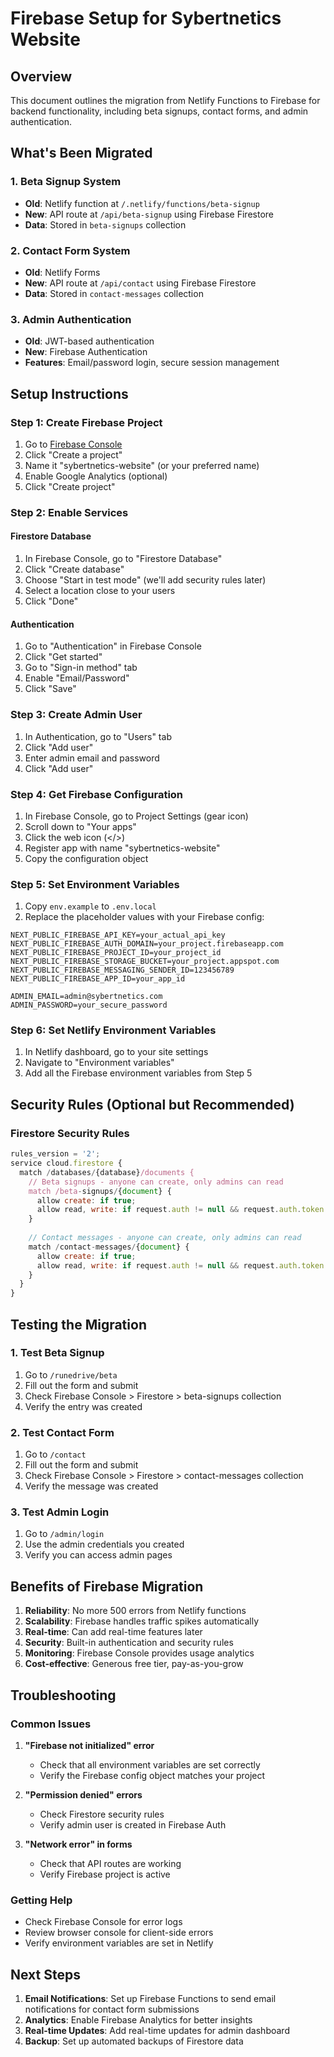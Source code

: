 # Firebase Setup for Sybertnetics Website

## Overview
This document outlines the migration from Netlify Functions to Firebase for backend functionality, including beta signups, contact forms, and admin authentication.

## What's Been Migrated

### 1. Beta Signup System
- **Old**: Netlify function at `/.netlify/functions/beta-signup`
- **New**: API route at `/api/beta-signup` using Firebase Firestore
- **Data**: Stored in `beta-signups` collection

### 2. Contact Form System
- **Old**: Netlify Forms
- **New**: API route at `/api/contact` using Firebase Firestore
- **Data**: Stored in `contact-messages` collection

### 3. Admin Authentication
- **Old**: JWT-based authentication
- **New**: Firebase Authentication
- **Features**: Email/password login, secure session management

## Setup Instructions

### Step 1: Create Firebase Project

1. Go to [Firebase Console](https://console.firebase.google.com/)
2. Click "Create a project"
3. Name it "sybertnetics-website" (or your preferred name)
4. Enable Google Analytics (optional)
5. Click "Create project"

### Step 2: Enable Services

#### Firestore Database
1. In Firebase Console, go to "Firestore Database"
2. Click "Create database"
3. Choose "Start in test mode" (we'll add security rules later)
4. Select a location close to your users
5. Click "Done"

#### Authentication
1. Go to "Authentication" in Firebase Console
2. Click "Get started"
3. Go to "Sign-in method" tab
4. Enable "Email/Password"
5. Click "Save"

### Step 3: Create Admin User

1. In Authentication, go to "Users" tab
2. Click "Add user"
3. Enter admin email and password
4. Click "Add user"

### Step 4: Get Firebase Configuration

1. In Firebase Console, go to Project Settings (gear icon)
2. Scroll down to "Your apps"
3. Click the web icon (</>)
4. Register app with name "sybertnetics-website"
5. Copy the configuration object

### Step 5: Set Environment Variables

1. Copy `env.example` to `.env.local`
2. Replace the placeholder values with your Firebase config:

```env
NEXT_PUBLIC_FIREBASE_API_KEY=your_actual_api_key
NEXT_PUBLIC_FIREBASE_AUTH_DOMAIN=your_project.firebaseapp.com
NEXT_PUBLIC_FIREBASE_PROJECT_ID=your_project_id
NEXT_PUBLIC_FIREBASE_STORAGE_BUCKET=your_project.appspot.com
NEXT_PUBLIC_FIREBASE_MESSAGING_SENDER_ID=123456789
NEXT_PUBLIC_FIREBASE_APP_ID=your_app_id

ADMIN_EMAIL=admin@sybertnetics.com
ADMIN_PASSWORD=your_secure_password
```

### Step 6: Set Netlify Environment Variables

1. In Netlify dashboard, go to your site settings
2. Navigate to "Environment variables"
3. Add all the Firebase environment variables from Step 5

## Security Rules (Optional but Recommended)

### Firestore Security Rules
```javascript
rules_version = '2';
service cloud.firestore {
  match /databases/{database}/documents {
    // Beta signups - anyone can create, only admins can read
    match /beta-signups/{document} {
      allow create: if true;
      allow read, write: if request.auth != null && request.auth.token.email == "admin@sybertnetics.com";
    }
    
    // Contact messages - anyone can create, only admins can read
    match /contact-messages/{document} {
      allow create: if true;
      allow read, write: if request.auth != null && request.auth.token.email == "admin@sybertnetics.com";
    }
  }
}
```

## Testing the Migration

### 1. Test Beta Signup
1. Go to `/runedrive/beta`
2. Fill out the form and submit
3. Check Firebase Console > Firestore > beta-signups collection
4. Verify the entry was created

### 2. Test Contact Form
1. Go to `/contact`
2. Fill out the form and submit
3. Check Firebase Console > Firestore > contact-messages collection
4. Verify the message was created

### 3. Test Admin Login
1. Go to `/admin/login`
2. Use the admin credentials you created
3. Verify you can access admin pages

## Benefits of Firebase Migration

1. **Reliability**: No more 500 errors from Netlify functions
2. **Scalability**: Firebase handles traffic spikes automatically
3. **Real-time**: Can add real-time features later
4. **Security**: Built-in authentication and security rules
5. **Monitoring**: Firebase Console provides usage analytics
6. **Cost-effective**: Generous free tier, pay-as-you-grow

## Troubleshooting

### Common Issues

1. **"Firebase not initialized" error**
   - Check that all environment variables are set correctly
   - Verify the Firebase config object matches your project

2. **"Permission denied" errors**
   - Check Firestore security rules
   - Verify admin user is created in Firebase Auth

3. **"Network error" in forms**
   - Check that API routes are working
   - Verify Firebase project is active

### Getting Help

- Check Firebase Console for error logs
- Review browser console for client-side errors
- Verify environment variables are set in Netlify

## Next Steps

1. **Email Notifications**: Set up Firebase Functions to send email notifications for contact form submissions
2. **Analytics**: Enable Firebase Analytics for better insights
3. **Real-time Updates**: Add real-time updates for admin dashboard
4. **Backup**: Set up automated backups of Firestore data 